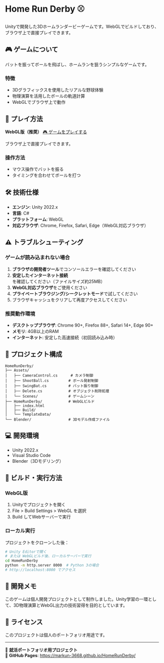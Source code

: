 # Home Run Derby ⚾

Unityで開発した3Dホームランダービーゲームです。WebGLでビルドしており、ブラウザ上で直接プレイできます。

## 🎮 ゲームについて

バットを振ってボールを飛ばし、ホームランを狙うシンプルなゲームです。

### 特徴
- 3Dグラフィックスを使用したリアルな野球体験
- 物理演算を活用したボールの軌道計算
- WebGLでブラウザ上で動作

## 🎯 プレイ方法

**WebGL版（推奨）**
[🎮 ゲームをプレイする](https://markun-3668.github.io/HomeRunDerby/)

ブラウザ上で直接プレイできます。

### 操作方法
- マウス操作でバットを振る
- タイミングを合わせてボールを打つ

## 🛠️ 技術仕様

- **エンジン**: Unity 2022.x
- **言語**: C#
- **プラットフォーム**: WebGL
- **対応ブラウザ**: Chrome, Firefox, Safari, Edge（WebGL対応ブラウザ）

## ⚠️ トラブルシューティング

### ゲームが読み込まれない場合
1. **ブラウザの開発者ツール**でコンソールエラーを確認してください
2. **安定したインターネット接続**を確認してください（ファイルサイズ約25MB）
3. **WebGL対応ブラウザ**をご使用ください
4. **プライベートブラウジング/シークレットモード**で試してください
5. ブラウザキャッシュをクリアして再度アクセスしてください

### 推奨動作環境
- **デスクトップブラウザ**: Chrome 90+, Firefox 88+, Safari 14+, Edge 90+
- **メモリ**: 4GB以上のRAM
- **インターネット**: 安定した高速接続（初回読み込み時）

## 📁 プロジェクト構成

```
HomeRunDerby/
├── Assets/
│   ├── CameraControl.cs      # カメラ制御
│   ├── ShootBall.cs         # ボール発射制御
│   ├── SwingBat.cs          # バット振り制御
│   ├── Delete.cs            # オブジェクト削除処理
│   └── Scenes/              # ゲームシーン
├── HomeRunDerby/            # WebGLビルド
│   ├── index.html
│   ├── Build/
│   └── TemplateData/
└── Blender/                 # 3Dモデル作成ファイル
```

## 💻 開発環境

- Unity 2022.x
- Visual Studio Code
- Blender（3Dモデリング）

## 🚀 ビルド・実行方法

### WebGL版
1. Unityでプロジェクトを開く
2. File > Build Settings > WebGL を選択
3. Build してWebサーバーで実行

### ローカル実行
プロジェクトをクローンした後：
```bash
# Unity Editorで開く
# または WebGLビルド後、ローカルサーバーで実行
cd HomeRunDerby
python -m http.server 8000  # Python 3の場合
# http://localhost:8000 でアクセス
```

## 📝 開発メモ

このゲームは個人開発プロジェクトとして制作しました。Unity学習の一環として、3D物理演算とWebGL出力の技術習得を目的としています。

## 📄 ライセンス

このプロジェクトは個人のポートフォリオ用途です。

---

💼 **就活ポートフォリオ用プロジェクト**  
🔗 **GitHub Pages**: https://markun-3668.github.io/HomeRunDerby/

